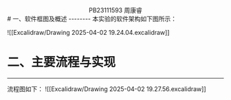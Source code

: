 <center>PB23111593  周康睿</center>
# 一、软件框图及概述
--------
本实验的软件架构如下图所示：

![[Excalidraw/Drawing 2025-04-02 19.24.04.excalidraw]]

# 二、主要流程与实现
------
流程图如下：
![[Excalidraw/Drawing 2025-04-02 19.27.56.excalidraw]]


